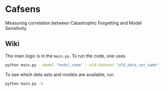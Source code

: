 # Cafsens
Measuring correlation between Catastrophic Forgetting and Model Sensitivity

## Wiki
The main logic is in the `main.py`.
To run the code, one uses
```bash
python main.py --model "model_name" --old-dataset "old_data_set_name" --new-dataset "new_data_set_name"
```
To see which data sets and models are available, run 
```bash
python main.py -h
```